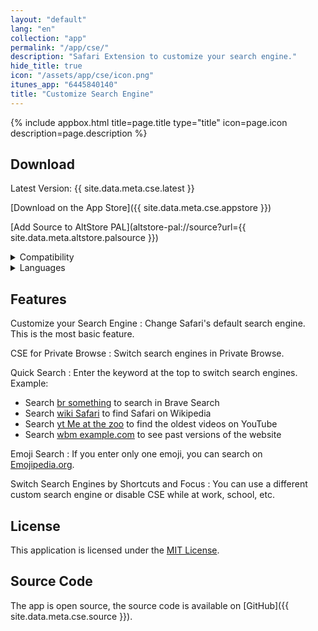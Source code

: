 ```yaml
---
layout: "default"
lang: "en"
collection: "app"
permalink: "/app/cse/"
description: "Safari Extension to customize your search engine."
hide_title: true
icon: "/assets/app/cse/icon.png"
itunes_app: "6445840140"
title: "Customize Search Engine"
---
```


{% include appbox.html title=page.title type="title" icon=page.icon description=page.description %}

## Download

Latest Version: {{ site.data.meta.cse.latest }}

[Download on the App Store]({{ site.data.meta.cse.appstore }})

[Add Source to AltStore PAL](altstore-pal://source?url={{ site.data.meta.altstore.palsource }})

<details>
  <summary>Compatibility</summary>
  <ul>
    <li>iOS 16.0 or later.</li>
    <li>iPadOS 16.0 or later.</li>
    <li>macOS 13.0 or later.</li>
    <li>visionOS 1.0 or later.</li>
  </ul>
</details>

<details>
  <summary>Languages</summary>
  <ul>
    <li>Arabic</li>
    <li>English</li>
    <li>French</li>
    <li>German</li>
    <li>Japanese</li>
    <li>Korean</li>
    <li>Portuguese</li>
    <li>Russian</li>
    <li>Simplified Chinese</li>
    <li>Spanish</li>
    <li>Traditional Chinese</li>
    <li>Ukrainian</li>
  </ul>
</details>

## Features

Customize your Search Engine
:  Change Safari's default search engine.  
   This is the most basic feature.

CSE for Private Browse
:  Switch search engines in Private Browse.

Quick Search
:  Enter the keyword at the top to switch search engines.  
   Example:
   - Search [br something](https://search.brave.com/search?q=something) to search in Brave Search
   - Search [wiki Safari](https://en.wikipedia.org/w/index.php?title=Special:Search&search=Safari) to find Safari on Wikipedia
   - Search [yt Me at the zoo](https://www.youtube.com/results?search_query=Me+at+the+zoo) to find the oldest videos on YouTube
   - Search [wbm example.com](https://web.archive.org/web/*/example.com) to see past versions of the website

Emoji Search
:  If you enter only one emoji, you can search on [Emojipedia.org](https://emojipedia.org).

Switch Search Engines by Shortcuts and Focus
:  You can use a different custom search engine or disable CSE while at work, school, etc.

## License

This application is licensed under the [MIT License](https://github.com/Cizzuk/CSE/blob/main/LICENSE).

## Source Code

The app is open source, the source code is available on [GitHub]({{ site.data.meta.cse.source }}).
